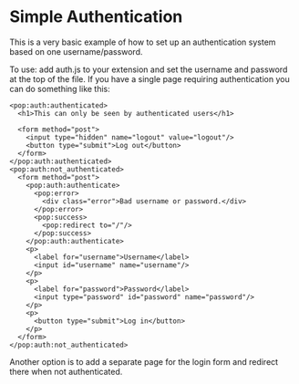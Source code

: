 Simple Authentication
=====================

This is a very basic example of how to set up an authentication system based on one username/password.

To use: add auth.js to your extension and set the username and password at the top of the file. If you have a single page requiring authentication you can do something like this:

    <pop:auth:authenticated>
      <h1>This can only be seen by authenticated users</h1>

      <form method="post">
        <input type="hidden" name="logout" value="logout"/>
        <button type="submit">Log out</button>
      </form>
    </pop:auth:authenticated>
    <pop:auth:not_authenticated>
      <form method="post">
        <pop:auth:authenticate>
          <pop:error>
            <div class="error">Bad username or password.</div>
          </pop:error>
          <pop:success>
            <pop:redirect to="/"/>
          </pop:success>
        </pop:auth:authenticate>
        <p>
          <label for="username">Username</label>
          <input id="username" name="username"/>
        </p>
        <p>
          <label for="password">Password</label>
          <input type="password" id="password" name="password"/>
        </p>
        <p>
          <button type="submit">Log in</button>
        </p>
      </form>
    </pop:auth:not_authenticated>

Another option is to add a separate page for the login form and redirect there when not authenticated.